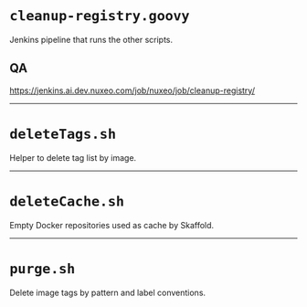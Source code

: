 # `cleanup-registry.goovy`

Jenkins pipeline that runs the other scripts.

## QA

https://jenkins.ai.dev.nuxeo.com/job/nuxeo/job/cleanup-registry/

---

# `deleteTags.sh`

Helper to delete tag list by image.

---
# `deleteCache.sh`

Empty Docker repositories used as cache by Skaffold.

---

# `purge.sh`

Delete image tags by pattern and label conventions.
